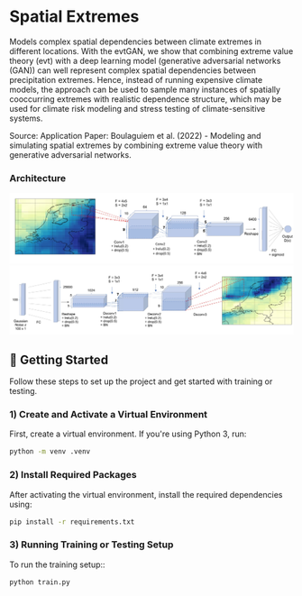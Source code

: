 # Spatial Extremes

Models complex spatial dependencies between climate extremes in different locations. With the evtGAN, we show that combining extreme value theory (evt) with a deep learning model (generative adversarial networks (GAN)) can well represent complex spatial dependencies between precipitation extremes. Hence, instead of running expensive climate models, the approach can be used to sample many instances of spatially cooccurring extremes with realistic dependence structure, which may be used for climate risk modeling and stress testing of climate-sensitive systems.

Source: Application Paper: Boulaguiem et al. (2022) - Modeling and simulating spatial extremes by combining extreme value theory with generative adversarial networks.

### Architecture

![Architecture](docs/images/Discriminator.jpg)
![Architecture](docs/images/Generator.jpg)

## 🚀 Getting Started

Follow these steps to set up the project and get started with training or testing.

### 1️) Create and Activate a Virtual Environment

First, create a virtual environment. If you're using Python 3, run:

```bash
python -m venv .venv
```

### 2) Install Required Packages

After activating the virtual environment, install the required dependencies using:

```bash
pip install -r requirements.txt
```

### 3) Running Training or Testing Setup

To run the training setup::

```bash
python train.py
```
